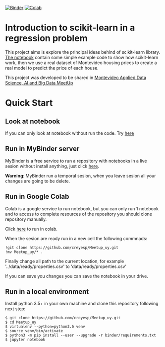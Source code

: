 [![Binder](https://mybinder.org/badge_logo.svg)](https://mybinder.org/v2/gh/creyesp/Meetup_uy/master)
[![Colab](https://camo.githubusercontent.com/52feade06f2fecbf006889a904d221e6a730c194/68747470733a2f2f636f6c61622e72657365617263682e676f6f676c652e636f6d2f6173736574732f636f6c61622d62616467652e737667
)](https://colab.research.google.com/github/creyesp/Meetup_uy/blob/master/notebooks/Introduction_to_Scikit-Learn.ipynb?authuser=1)


# Introduction to scikit-learn in a regression problem

This project aims is explore the principal ideas behind of scikit-learn library. [The notebook](notebooks/Introduction_to_Scikit-Learn.ipynb) contain some simple example code to show how scikit-learn work, then we use a real dataset of Montevideo housing prices to create a real model to predict the price of each house.

This project was developed to be shared in [Montevideo Applied Data Science, AI and Big Data MeetUp](https://www.meetup.com/Montevideo-Applied-Data-Science-and-Big-Data/)

# Quick Start

## Look at notebook
If you can only look at notebook without run the code. Try [here](https://nbviewer.jupyter.org/github/creyesp/Meetup_uy/blob/master/notebooks/Introduction_to_Scikit-Learn.ipynb)

## Run in MyBinder server
MyBinder is a free service to run a repository with notebooks in a live sesion without install anything, just click [here](https://mybinder.org/v2/gh/creyesp/Meetup_uy/master).

**Warning**: MyBinder run a temporal sesion, when you leave sesion all your changes are going to be delete.

## Run in Google Colab
Colab is a google service to run notebook, but you can only run 1 notebook and to access to complete resources of the repository you should clone repository manually. 

Click [here](https://colab.research.google.com/github/creyesp/Meetup_uy/blob/master/notebooks/Introduction_to_Scikit-Learn.ipynb?authuser=1) to run in colab. 

When the sesion are ready run in a new cell the following commnads:

	!git clone https://github.com/creyesp/Meetup_uy.git
	!mv Meetup_uy/* .

Finally change all path to the current location, for example '../data/ready/properties.csv' to 'data/ready/properties.csv'

If you can save you changes you can save the notebook in your drive.

## Run in a local environment

Install python 3.5+ in your own machine and clone this repository following next step:

	$ git clone https://github.com/creyesp/Meetup_uy.git
	$ cd Meetup_uy
	$ virtualenv --python=python3.6 venv
	$ source venv/bin/activate
	$ python3 -m pip install --user --upgrade -r binder/requirements.txt
	$ jupyter notebook

